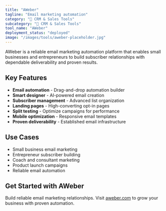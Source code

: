 ```yaml
---
title: "AWeber"
tagline: "Email marketing automation"
category: "🎯 CRM & Sales Tools"
subcategory: "🎯 CRM & Sales Tools"
tool_name: "AWeber"
deployment_status: "deployed"
image: "/images/tools/aweber-placeholder.jpg"
---
```

AWeber is a reliable email marketing automation platform that enables small businesses and entrepreneurs to build subscriber relationships with dependable deliverability and proven results.

## Key Features

- **Email automation** - Drag-and-drop automation builder
- **Smart designer** - AI-powered email creation
- **Subscriber management** - Advanced list organization
- **Landing pages** - High-converting opt-in pages
- **Split testing** - Optimize campaigns for performance
- **Mobile optimization** - Responsive email templates
- **Proven deliverability** - Established email infrastructure

## Use Cases

- Small business email marketing
- Entrepreneur subscriber building
- Coach and consultant marketing
- Product launch campaigns
- Reliable email automation

## Get Started with AWeber

Build reliable email marketing relationships. Visit [aweber.com](https://www.aweber.com) to grow your business with proven automation.